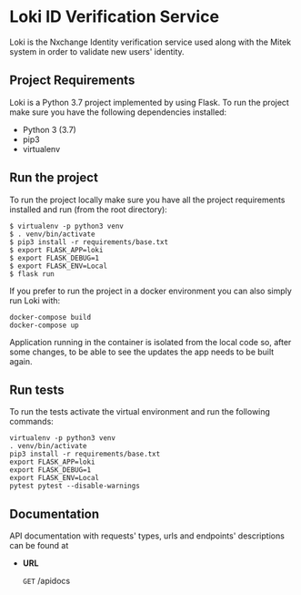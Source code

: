 # Loki ID Verification Service
Loki is the Nxchange Identity verification service used along with the Mitek system in order to validate new users' 
identity. 

## Project Requirements
Loki is a Python 3.7 project implemented by using Flask. To run the project make sure you have the following dependencies installed:
* Python 3 (3.7)
* pip3
* virtualenv

## Run the project
To run the project locally make sure you have all the project requirements installed and run (from the root directory):

```
$ virtualenv -p python3 venv
$ . venv/bin/activate
$ pip3 install -r requirements/base.txt
$ export FLASK_APP=loki
$ export FLASK_DEBUG=1
$ export FLASK_ENV=Local
$ flask run
```
If you prefer to run the project in a docker environment you can also simply run Loki with:
```
docker-compose build
docker-compose up
````
Application running in the container is isolated from the local code so, after some changes, to be able to see the 
updates the app needs to be built again.

## Run tests

To run the tests activate the virtual environment and run the following commands:

```
virtualenv -p python3 venv
. venv/bin/activate
pip3 install -r requirements/base.txt
export FLASK_APP=loki
export FLASK_DEBUG=1
export FLASK_ENV=Local
pytest pytest --disable-warnings
```


## Documentation
API documentation with requests' types, urls and endpoints' descriptions can be found at
* **URL**

  `GET` /apidocs

